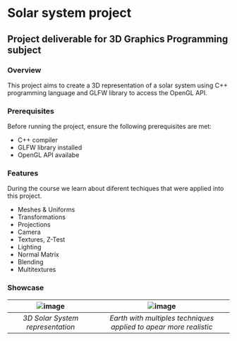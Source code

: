 # Solar system project
## Project deliverable for 3D Graphics Programming subject
### Overview
This project aims to create a 3D representation of a solar system using C++ programming language and GLFW library to access the OpenGL API.

### Prerequisites
Before running the project, ensure the following prerequisites are met: 
- C++ compiler
- GLFW library installed
- OpenGL API availabe

### Features
During the course we learn about diferent techiques that were applied into this project. 
- Meshes & Uniforms
- Transformations
- Projections
- Camera
- Textures, Z-Test
- Lighting
- Normal Matrix
- Blending
- Multitextures

### Showcase  
| ![image](https://github.com/EstebanGOA/solar-system/assets/78902026/27be7f3d-bfac-4c0f-bd7c-584b628d7c9b) | ![image](https://github.com/EstebanGOA/solar-system/assets/78902026/c60f064b-b2d2-4d5f-8fbf-f1ae13c02d3e) |
|:---:|:---:|
| *3D Solar System representation* | *Earth with multiples techniques applied to apear more realistic* |
